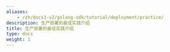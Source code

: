 ```yaml
---
aliases:
    - /zh/docs3-v2/golang-sdk/tutorial/deployment/practice/
description: 生产部署的最佳实践介绍
title: 生产部署的最佳实践介绍
type: docs
weight: 1
---
```

